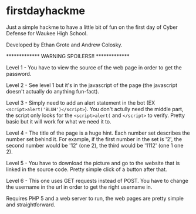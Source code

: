 # firstdayhackme

Just a simple hackme to have a little bit of fun on the first day of Cyber Defense for Waukee High School.

Developed by Ethan Grote and Andrew Colosky. 


*************   WARNING SPOILERS!!   *************


Level 1 - You have to view the source of the web page in order to get the password.

Level 2 - See level 1 but it's in the javascript of the page (the javascript doesn't actually do anything fun-fact).

Level 3 - Simply need to add an alert statement in the bot (EX `<script>alert('BLUH')</script>`). You don't actully need the middle part, the script only looks for the `<script>alert(` and `</script>` to verify. Pretty basic but it will work for what we need it to.

Level 4 - The title of the page is a huge hint. Each number set describes the number set behind it. For example, if the first number in the set is '2', the second number would be '12' (one 2), the third would be '1112' (one 1 one 2).

Level 5 - You have to download the picture and go to the website that is linked in the source code. Pretty simple click of a button after that.

Level 6 - This one uses GET requests instead of POST. You have to change the username in the url in order to get the right username in. 

Requires PHP 5 and a web server to run, the web pages are pretty simple and straightforward. 
